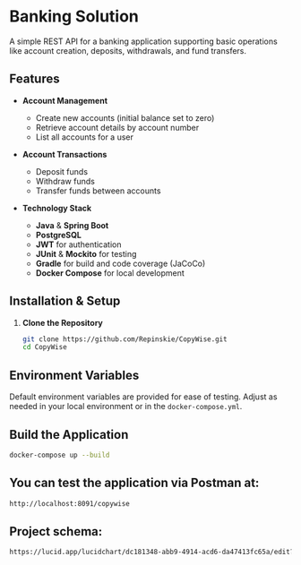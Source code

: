 # Banking Solution

A simple REST API for a banking application supporting basic operations like account creation, deposits, withdrawals, and fund transfers.

## Features

- **Account Management**
  - Create new accounts (initial balance set to zero)
  - Retrieve account details by account number
  - List all accounts for a user

- **Account Transactions**
  - Deposit funds
  - Withdraw funds
  - Transfer funds between accounts

- **Technology Stack**
  - **Java** & **Spring Boot**
  - **PostgreSQL**
  - **JWT** for authentication
  - **JUnit** & **Mockito** for testing
  - **Gradle** for build and code coverage (JaCoCo)
  - **Docker Compose** for local development

## Installation & Setup

1. **Clone the Repository**
   ```bash
   git clone https://github.com/Repinskie/CopyWise.git
   cd CopyWise

## Environment Variables

Default environment variables are provided for ease of testing. Adjust as needed in your local environment or in the `docker-compose.yml`.

## Build the Application

```bash
docker-compose up --build 
```

## You can test the application via Postman at:
```bash
http://localhost:8091/copywise
```

## Project schema:
```bash
https://lucid.app/lucidchart/dc181348-abb9-4914-acd6-da47413fc65a/edit?invitationId=inv_a4d48b89-1fbc-49c6-a2c6-b11c9cc6a069&page=0_0#
